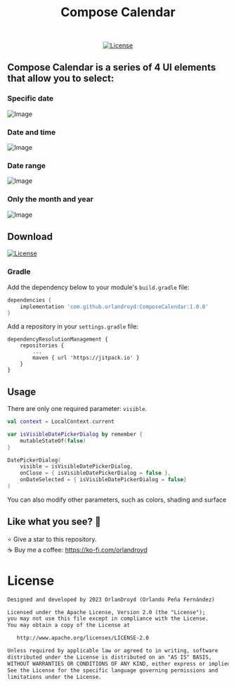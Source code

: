 <h1 align="center">Compose Calendar</h1></br>

<p align="center">
  <a href="https://jitpack.io/#orlandroyd/ComposeCalendar/1.0.0"><img alt="License" src="https://badgen.net/badge/Jitpack/1.0.0/orange?icon=github"/></a>
  

## Compose Calendar is a series of 4 UI elements that allow you to select:

### Specific date
![Image](./screenshot/screenshot-003.png)

### Date and time
![Image](./screenshot/screenshot-004.png)

### Date range
![Image](./screenshot/screenshot-005.png)

### Only the month and year
![Image](./screenshot/screenshot-006.png)

## Download
<a href="https://jitpack.io/#orlandroyd/ComposeCalendar/1.0.0"><img alt="License" src="https://badgen.net/badge/Jitpack/1.0.0/orange?icon=github"/></a>

### Gradle

Add the dependency below to your module's `build.gradle` file:
```gradle
dependencies {
    implementation 'com.github.orlandroyd:ComposeCalendar:1.0.0'
}
```
Add a repository in your `settings.gradle` file:
```
dependencyResolutionManagement {
    repositories {
        ...
        maven { url 'https://jitpack.io' }
    }
}
```
## Usage

There are only one required parameter: `visible`.

```kotlin
val context = LocalContext.current

var isVisibleDatePickerDialog by remember {
	mutableStateOf(false)
}

DatePickerDialog(
	visible = isVisibleDatePickerDialog,
	onClose = { isVisibleDatePickerDialog = false },
	onDateSelected = { isVisibleDatePickerDialog = false}
)
```

You can also modify other parameters, such as colors, shading and surface

## Like what you see? :yellow_heart:
⭐ Give a star to this repository. <br />
☕ Buy me a coffee: https://ko-fi.com/orlandroyd

# License
```xml
Designed and developed by 2023 OrlanDroyd (Orlando Peña Fernández)

Licensed under the Apache License, Version 2.0 (the "License");
you may not use this file except in compliance with the License.
You may obtain a copy of the License at

   http://www.apache.org/licenses/LICENSE-2.0

Unless required by applicable law or agreed to in writing, software
distributed under the License is distributed on an "AS IS" BASIS,
WITHOUT WARRANTIES OR CONDITIONS OF ANY KIND, either express or implied.
See the License for the specific language governing permissions and
limitations under the License.
```